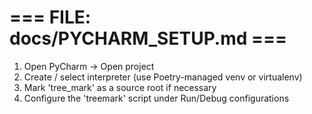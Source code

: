 # === FILE: docs/PYCHARM_SETUP.md ===
1. Open PyCharm -> Open project
2. Create / select interpreter (use Poetry-managed venv or virtualenv)
3. Mark 'tree_mark' as a source root if necessary
4. Configure the 'treemark' script under Run/Debug configurations